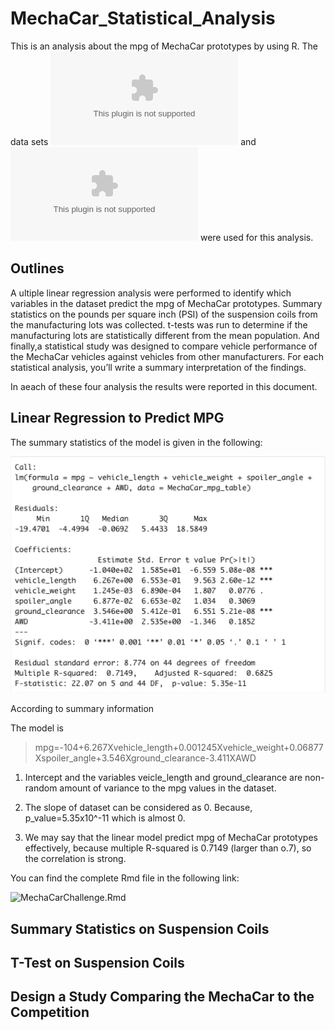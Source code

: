 # MechaCar_Statistical_Analysis

This is an analysis about the mpg of MechaCar prototypes by using R.
The data sets ![MechaCar_mpg.csv](resources/MechaCar_mpg.csv) and ![Suspension_Coil.csv](resources/Suspension_Coil.csv) were used for this analysis.

## Outlines

A ultiple linear regression analysis were performed to identify which variables in the dataset predict the mpg of MechaCar prototypes. Summary statistics on the pounds per square inch (PSI) of the suspension coils from the manufacturing lots was collected. t-tests was run to determine if the manufacturing lots are statistically different from the mean population. And finally,a statistical study was designed to compare vehicle performance of the MechaCar vehicles against vehicles from other manufacturers. For each statistical analysis, you’ll write a summary interpretation of the findings.

In aeach of these four analysis the results were reported in this document.

## Linear Regression to Predict MPG

The summary statistics of the model is given in the following:

![](resources/summary.jpg)

According to summary information 

The model is 

> mpg=-104+6.267Xvehicle_length+0.001245Xvehicle_weight+0.06877Xspoiler_angle+3.546Xground_clearance-3.411XAWD

1. Intercept and the variables veicle_length and ground_clearance are non-random amount of variance to the mpg values in the dataset. 

2. The slope of dataset can  be considered as 0. Because, p_value=5.35x10^-11 which is almost 0.

3. We may say that the linear model predict mpg of MechaCar prototypes effectively, because multiple R-squared is 0.7149 (larger than o.7), so the correlation is strong.

You can find the complete Rmd file in the following link:

![MechaCarChallenge.Rmd](MechaCarChallenge.Rmd)

## Summary Statistics on Suspension Coils

## T-Test on Suspension Coils

## Design a Study Comparing the MechaCar to the Competition
